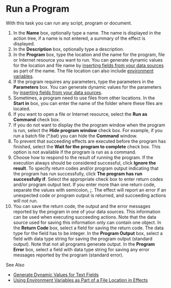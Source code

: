 # Run a Program

With this task you can run any script, program or document.

1.  In the **Name** box, optionally type a name. The name is displayed in the action tree, if a name is not entered, a summary of the effect is displayed.
2.  In the **Description** box, optionally type a description.
3.  In the **Program** box, type the location and the name for the program, file or Internet resource you want to run. You can generate dynamic values for the location and file name by [inserting fields from your data sources](../generate-dynamic-values-for-text-fields.md "Generate Dynamic Values for Text Fields") as part of the name. The file location can also include [environment variables](../../../../user-interface/forms/using-environment-variables-as-part-of-a-file-location-in-effects.md "Using Environment Variables as Part of a File Location in Effects").
4.  If the program requires any parameters, type the parameters in the **Parameters** box. You can generate dynamic values for the parameters by [inserting fields from your data sources](../generate-dynamic-values-for-text-fields.md "Generate Dynamic Values for Text Fields").
5.  Sometimes, a program need to use files from other locations. In the **Start in** box, you can enter the name of the folder where these files are located.
6.  If you want to open a file or Internet resource, select the **Run as Command** check box.
7.  If you do not want to display the the program window when the program is run, select the **Hide program window** check box. For example, if you run a batch file (*.bat) you can hide the **Command** window.
8.  To prevent that succeeding effects are executed before the program has finished, select the **Wait for the program to complete** check box. This option is not available if the program is run as a command.
9.  Choose how to respond to the result of running the program. If the execution always should be considered successful, click **Ignore the result**. To specify return codes and/or program output indicating that the program has run successfully, click **The program has run successfully if**. Select the appropriate check box to enter return codes and/or program output text. If you enter more than one return code, separate the values with semicolon, **;**. The effect will report an error if an unexpected code or program output is returned, and succeeding actions will not run.
10.  You can save the return code, the output and the error messages reported by the program in one of your data sources. This information can be used when executing succeeding actions. Note that the data source used for saving this information only can contain one object. In the **Return Code** box, select a field for saving the return code. The data type for the field has to be integer. In the **Program Output** box, select a field with data type string for saving the program output (standard output). Note that not all programs generate output. In the **Program Error** box, select a field with data type string for saving any error messages reported by the program (standard error).

See Also

*   [Generate Dynamic Values for Text Fields](../generate-dynamic-values-for-text-fields.md)
*   [Using Environment Variables as Part of a File Location in Effects](../../../../user-interface/forms/using-environment-variables-as-part-of-a-file-location-in-effects.md)